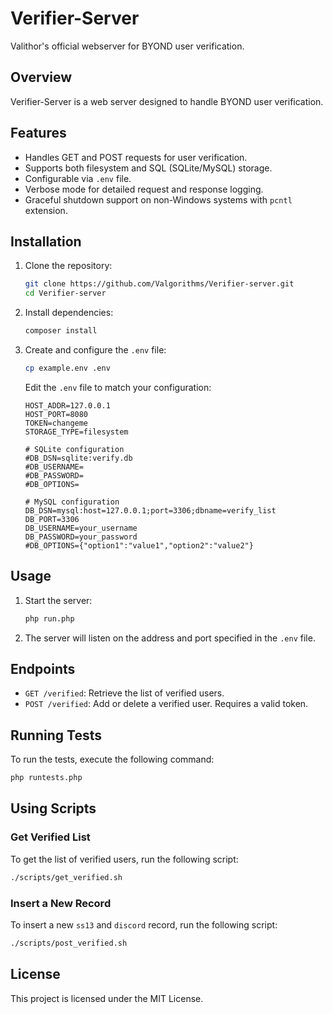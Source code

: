 # Verifier-Server

Valithor's official webserver for BYOND user verification.

## Overview

Verifier-Server is a web server designed to handle BYOND user verification.

## Features

- Handles GET and POST requests for user verification.
- Supports both filesystem and SQL (SQLite/MySQL) storage.
- Configurable via `.env` file.
- Verbose mode for detailed request and response logging.
- Graceful shutdown support on non-Windows systems with `pcntl` extension.

## Installation

1. Clone the repository:
    ```sh
    git clone https://github.com/Valgorithms/Verifier-server.git
    cd Verifier-server
    ```

2. Install dependencies:
    ```sh
    composer install
    ```

3. Create and configure the `.env` file:
    ```sh
    cp example.env .env
    ```

    Edit the `.env` file to match your configuration:
    ```properties
    HOST_ADDR=127.0.0.1
    HOST_PORT=8080
    TOKEN=changeme
    STORAGE_TYPE=filesystem

    # SQLite configuration
    #DB_DSN=sqlite:verify.db
    #DB_USERNAME=
    #DB_PASSWORD=
    #DB_OPTIONS=

    # MySQL configuration
    DB_DSN=mysql:host=127.0.0.1;port=3306;dbname=verify_list
    DB_PORT=3306
    DB_USERNAME=your_username
    DB_PASSWORD=your_password
    #DB_OPTIONS={"option1":"value1","option2":"value2"}
    ```

## Usage

1. Start the server:
    ```sh
    php run.php
    ```

2. The server will listen on the address and port specified in the `.env` file.

## Endpoints

- `GET /verified`: Retrieve the list of verified users.
- `POST /verified`: Add or delete a verified user. Requires a valid token.

## Running Tests

To run the tests, execute the following command:
```sh
php runtests.php
```

## Using Scripts

### Get Verified List

To get the list of verified users, run the following script:
```sh
./scripts/get_verified.sh
```

### Insert a New Record

To insert a new `ss13` and `discord` record, run the following script:
```sh
./scripts/post_verified.sh
```

## License

This project is licensed under the MIT License.
